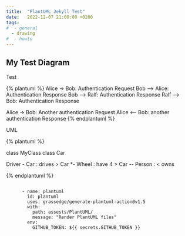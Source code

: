 ```yaml
---
title:  "PlantUML Jekyll Test"
date:   2022-12-07 21:00:00 +0200
tags:
#  - general
  - drawing
#  - howto
---
```


## My Test Diagram 

Test 



{% plantuml %}
Alice -> Bob: Authentication Request
Bob --> Alice: Authentication Response
Bob --> Ralf: Authentication Response
Ralf --> Bob: Authentication Response

Alice -> Bob: Another authentication Request
Alice <-- Bob: another authentication Response
{% endplantuml %}

UML 

{% plantuml %}

class MyClass
class Car

Driver - Car : drives >
Car *- Wheel : have 4 >
Car -- Person : < owns


{% endplantuml %}

```

      - name: plantuml
        id: plantuml
        uses: grassedge/generate-plantuml-action@v1.5
        with:
          path: assests/PlantUML/
          message: "Render PlantUML files"
        env:
          GITHUB_TOKEN: ${{ secrets.GITHUB_TOKEN }}
```
